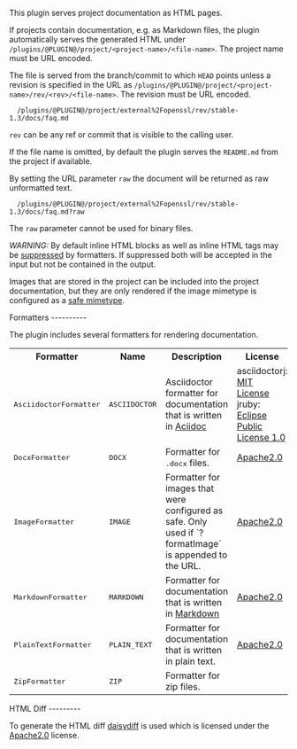 This plugin serves project documentation as HTML pages.

If projects contain documentation, e.g. as Markdown files, the plugin
automatically serves the generated HTML under
`/plugins/@PLUGIN@/project/<project-name>/<file-name>`. The project name must
be URL encoded.

The file is served from the branch/commit to which `HEAD` points unless
a revision is specified in the URL as
`/plugins/@PLUGIN@/project/<project-name>/rev/<rev>/<file-name>`. The revision
must be URL encoded.

```
  /plugins/@PLUGIN@/project/external%2Fopenssl/rev/stable-1.3/docs/faq.md
```

`rev` can be any ref or commit that is visible to the calling user.

If the file name is omitted, by default the plugin serves the
`README.md` from the project if available.

By setting the URL parameter `raw` the document will be returned as raw
unformatted text.

```
  /plugins/@PLUGIN@/project/external%2Fopenssl/rev/stable-1.3/docs/faq.md?raw
```

The `raw` parameter cannot be used for binary files.

*WARNING:* By default inline HTML blocks as well as inline HTML tags
may be [suppressed](config.md#formatterAllowHtml) by formatters. If
suppressed both will be accepted in the input but not be contained in
the output.

Images that are stored in the project can be included into the project
documentation, but they are only rendered if the image mimetype is
configured as a
[safe mimetype](../../../Documentation/config-gerrit.html#mimetype).

<a id="formatters">
Formatters
----------

The plugin includes several formatters for rendering documentation.

<table>
  <tr>
    <th>Formatter</th>
    <th>Name</th>
    <th>Description</th>
    <th>License</th>
    <th>Homepage</th>
  </tr>
  <tr>
    <td><tt>AsciidoctorFormatter</tt></td>
    <td><tt>ASCIIDOCTOR</tt></td>
    <td>Asciidoctor formatter for documentation that is written in
      <a href="http://www.methods.co.nz/asciidoc/userguide.html">Aciidoc</a>
    </td>
    <td>
      asciidoctorj: <a href="licenses.md#MIT-asciidoctor">MIT License</a><br/>
      jruby: <a href="licenses.md#EPL1_0">Eclipse Public License 1.0</a>
    </td>
    <td>
      <a href="http://asciidoctor.org/docs/asciidoctorj/">http://asciidoctor.org/docs/asciidoctorj/</a></br>
      <a href="https://github.com/jruby/jruby">https://github.com/jruby/jruby</a></br>
    </td>
  </tr>
  <tr>
    <td><tt>DocxFormatter</tt></td>
    <td><tt>DOCX</tt></td>
    <td>Formatter for <tt>.docx</tt> files.</td>
    <td><a href="../../../Documentation/licenses.html#Apache2_0">Apache2.0</a><br/></td>
    <td>
      <a href="http://www.docx4java.org/trac/docx4j">http://www.docx4java.org/trac/docx4j</a></br>
    </td>
  </tr>
  <tr>
    <td><tt>ImageFormatter</tt></td>
    <td><tt>IMAGE</tt></td>
    <td>Formatter for images that were configured as safe. Only used if `?formatImage` is appended to the URL.</td>
    <td><a href="../../../Documentation/licenses.html#Apache2_0">Apache2.0</a></td>
    <td><a href="http://commons.apache.org">http://commons.apache.org</a></td>
  </tr>
  <tr>
    <td><tt>MarkdownFormatter</tt></td>
    <td><tt>MARKDOWN</tt></td>
    <td>Formatter for documentation that is written in
      <a href="http://daringfireball.net/projects/markdown/">Markdown</a>
    </td>
    <td><a href="../../../Documentation/licenses.html#Apache2_0">Apache2.0</a></td>
    <td><a href="https://github.com/sirthias/pegdown">https://github.com/sirthias/pegdown</a></td>
  </tr>
  <tr>
    <td><tt>PlainTextFormatter</tt></td>
    <td><tt>PLAIN_TEXT</tt></td>
    <td>Formatter for documentation that is written in plain text.</td>
    <td><a href="../../../Documentation/licenses.html#Apache2_0">Apache2.0</a></td>
    <td><a href="http://commons.apache.org">http://commons.apache.org</a></td>
  </tr>
  <tr>
    <td><tt>ZipFormatter</tt></td>
    <td><tt>ZIP</tt></td>
    <td>Formatter for zip files.</td>
    <td></td>
    <td></td>
  </tr>
</table>

<a id="htmlDiff">
HTML Diff
---------

To generate the HTML diff [daisydiff](http://code.google.com/p/daisydiff/)
is used which is licensed under the
[Apache2.0](../../../Documentation/licenses.html#Apache2_0) license.
